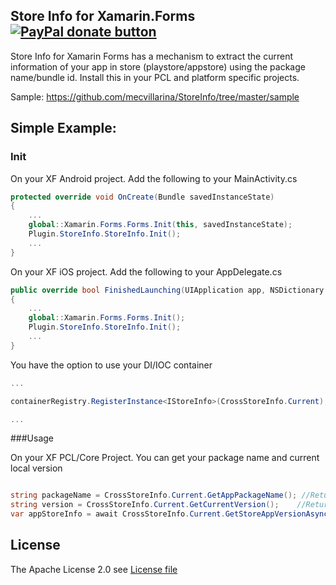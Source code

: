 ##  Store Info for Xamarin.Forms [![PayPal donate button](https://www.paypalobjects.com/en_US/i/btn/btn_donateCC_LG.gif)](https://www.paypal.com/cgi-bin/webscr?cmd=_s-xclick&hosted_button_id=4KHTXCBWYXTNG "Donate to this project using Paypal")

Store Info for Xamarin Forms has a mechanism to extract the current information of your app in store (playstore/appstore) using the package name/bundle id.  Install this in your PCL and platform specific projects.

Sample: https://github.com/mecvillarina/StoreInfo/tree/master/sample

## Simple Example:

### Init

On your XF Android project. Add the following to your MainActivity.cs

```C#
protected override void OnCreate(Bundle savedInstanceState)
{
    ...
    global::Xamarin.Forms.Forms.Init(this, savedInstanceState);
    Plugin.StoreInfo.StoreInfo.Init();
    ...
}
```

On your XF iOS project. Add the following to your AppDelegate.cs

```C#
public override bool FinishedLaunching(UIApplication app, NSDictionary options)
{
    ...
    global::Xamarin.Forms.Forms.Init();
    Plugin.StoreInfo.StoreInfo.Init();
    ...
}
```

You have the option to use your DI/IOC container

```C#
...

containerRegistry.RegisterInstance<IStoreInfo>(CrossStoreInfo.Current);

...
```

###Usage

On your XF PCL/Core Project. You can get your package name and current local version

```C#

string packageName = CrossStoreInfo.Current.GetAppPackageName(); //Return package name / bundle id
string version = CrossStoreInfo.Current.GetCurrentVersion();    //Return manifest version
var appStoreInfo = await CrossStoreInfo.Current.GetStoreAppVersionAsync();  //Return store app version and link

```

## License
The Apache License 2.0 see [License file](LICENSE)

